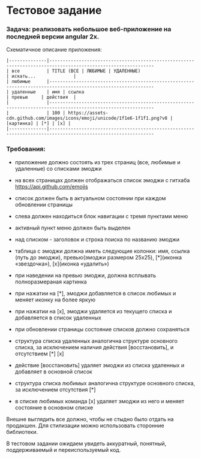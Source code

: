 # Тестовое задание

### Задача: реализовать небольшое веб-приложение на последней версии angular 2x.

Схематичное описание приложения:

```code
|--------------|-------------------------------------------------------------------------------------------------------------
| все          | TITLE (ВСЕ | ЛЮБИМЫЕ | УДАЛЕННЫЕ)                                                 | искать...              |
| любимые      |-------------------------------------------------------------------------------------------------------------
| удаленные    | имя | ссылка                                                                      | превью     | действия  |
|              |-------------------------------------------------------------------------------------------------------------
|              | 100 | https://assets-cdn.github.com/images/icons/emoji/unicode/1f1e6-1f1f1.png?v8 | [картинка] | [*] | [x] |
|--------------|-------------------------------------------------------------------------------------------------------------
```

### Требования:

- приложение должно состоять из трех страниц (все, любимые и удаленные) со списками эмоджи

- на всех страницах должен отображаться список эмоджи с гитхаба https://api.github.com/emojis 

- список должен быть в актуальном состоянии при каждом обновлении страницы

- слева должен находиться блок навигации с тремя пунктами меню

- активный пункт меню должен быть выделен

- над списком - заголовок и строка поиска по названию эмоджи

- таблица с эмоджи должна иметь следующие колонки: имя, ссылка (путь до эмоджи), превью(эмоджи размером 25x25), [*](иконка «звездочка»), [x](иконка «удалить»)

- при наведении на превью эмоджи, должна всплывать полноразмераная картинка

- при нажатии на [*], эмоджи добавляется в список любимых и меняет иконку на более яркую

- при нажатии на [x], эмоджи удаляется из текущего списка и добавляется в список удаленных

- при обновлении страницы состояние списков должно сохраняться

- структура списка удаленных аналогична структуре основного списка, за исключением наличия действия [восстановить], и отсутствием [*] [x]

- действие [восстановить] удаляет эмоджи из списка удаленных и добавляет в основной список

- структура списка любимых аналогична структуре основного списка, за исключением отсутствия [*]

- в списке любимых команда [x] удаляет эмоджи из него и меняет состояние в основном списке

Внешне выглядить все должно, чтобы не стыдно было отдать на продакшен. Для стилизации можно использовать сторонние библиотеки.

В тестовом задании ожидаем увидеть аккуратный, понятный, поддерживаемый и переиспользуемый код.
